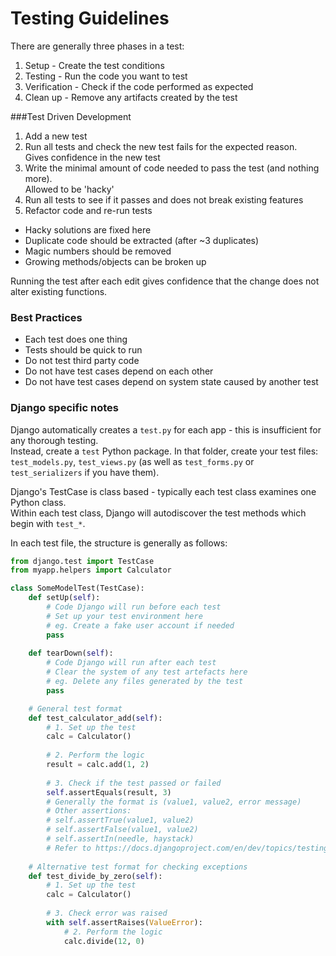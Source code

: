 Testing Guidelines
==================

There are generally three phases in a test:   
1. Setup - Create the test conditions
2. Testing - Run the code you want to test 
3. Verification - Check if the code performed as expected
4. Clean up - Remove any artifacts created by the test

###Test Driven Development
1. Add a new test
2. Run all tests and check the new test fails for the expected reason.  
Gives confidence in the new test 
3. Write the minimal amount of code needed to pass the test (and nothing more).  
Allowed to be 'hacky'
4. Run all tests to see if it passes and does not break existing features
5. Refactor code and re-run tests
+ Hacky solutions are fixed here
+ Duplicate code should be extracted (after ~3 duplicates)
+ Magic numbers should be removed
+ Growing methods/objects can be broken up

Running the test after each edit gives confidence that the change does not alter existing functions. 

### Best Practices
+ Each test does one thing  
+ Tests should be quick to run
+ Do not test third party code
+ Do not have test cases depend on each other
+ Do not have test cases depend on system state caused by another test

### Django specific notes
Django automatically creates a `test.py` for each app - this is insufficient for any thorough testing.  
Instead, create a `test` Python package. In that folder, create your test files: `test_models.py`, `test_views.py` (as 
well as `test_forms.py` or `test_serializers` if you have them).

Django's TestCase is class based - typically each test class examines one Python class.  
Within each test class, Django will autodiscover the test methods which begin with `test_*`.  

In each test file, the structure is generally as follows:
```python
from django.test import TestCase
from myapp.helpers import Calculator

class SomeModelTest(TestCase):
    def setUp(self):
        # Code Django will run before each test
        # Set up your test environment here
        # eg. Create a fake user account if needed
        pass
    
    def tearDown(self):
        # Code Django will run after each test
        # Clear the system of any test artefacts here
        # eg. Delete any files generated by the test
        pass

    # General test format
    def test_calculator_add(self):
        # 1. Set up the test
        calc = Calculator()
        
        # 2. Perform the logic
        result = calc.add(1, 2)
        
        # 3. Check if the test passed or failed
        self.assertEquals(result, 3)
        # Generally the format is (value1, value2, error message)
        # Other assertions:
        # self.assertTrue(value1, value2)
        # self.assertFalse(value1, value2)
        # self.assertIn(needle, haystack)        
        # Refer to https://docs.djangoproject.com/en/dev/topics/testing/tools/#assertions for a complete list
        
    # Alternative test format for checking exceptions
    def test_divide_by_zero(self):
        # 1. Set up the test
        calc = Calculator()
        
        # 3. Check error was raised
        with self.assertRaises(ValueError):
            # 2. Perform the logic
            calc.divide(12, 0)    
    
```